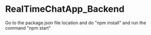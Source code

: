 # RealTimeChatApp_Backend
Go to the package.json file location and do "npm install" and run the command "npm start"
